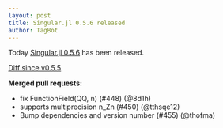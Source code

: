 ```yaml
---
layout: post
title: Singular.jl 0.5.6 released
author: TagBot
---
```


Today [Singular.jl 0.5.6](https://github.com/oscar-system/Singular.jl/releases/tag/v0.5.6) has
been released.

[Diff since v0.5.5](https://github.com/oscar-system/Singular.jl/compare/v0.5.5...v0.5.6)



**Merged pull requests:**
- fix FunctionField(QQ, n) (#448) (@8d1h)
- supports multiprecision n_Zn (#450) (@tthsqe12)
- Bump dependencies and version number (#455) (@thofma)
